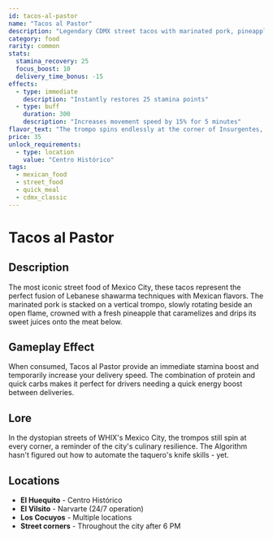 ```yaml
---
id: tacos-al-pastor
name: "Tacos al Pastor"
description: "Legendary CDMX street tacos with marinated pork, pineapple, and secret spices. A fusion of Lebanese and Mexican traditions."
category: food
rarity: common
stats:
  stamina_recovery: 25
  focus_boost: 10
  delivery_time_bonus: -15
effects:
  - type: immediate
    description: "Instantly restores 25 stamina points"
  - type: buff
    duration: 300
    description: "Increases movement speed by 15% for 5 minutes"
flavor_text: "The trompo spins endlessly at the corner of Insurgentes, its pineapple crown glistening under neon lights. The taquero's knife dances with practiced precision."
price: 35
unlock_requirements:
  - type: location
    value: "Centro Histórico"
tags:
  - mexican_food
  - street_food
  - quick_meal
  - cdmx_classic
---
```


# Tacos al Pastor

## Description

The most iconic street food of Mexico City, these tacos represent the perfect fusion of Lebanese shawarma techniques with Mexican flavors. The marinated pork is stacked on a vertical trompo, slowly rotating beside an open flame, crowned with a fresh pineapple that caramelizes and drips its sweet juices onto the meat below.

## Gameplay Effect

When consumed, Tacos al Pastor provide an immediate stamina boost and temporarily increase your delivery speed. The combination of protein and quick carbs makes it perfect for drivers needing a quick energy boost between deliveries.

## Lore

In the dystopian streets of WHIX's Mexico City, the trompos still spin at every corner, a reminder of the city's culinary resilience. The Algorithm hasn't figured out how to automate the taquero's knife skills - yet.

## Locations

- **El Huequito** - Centro Histórico
- **El Vilsito** - Narvarte (24/7 operation)
- **Los Cocuyos** - Multiple locations
- **Street corners** - Throughout the city after 6 PM